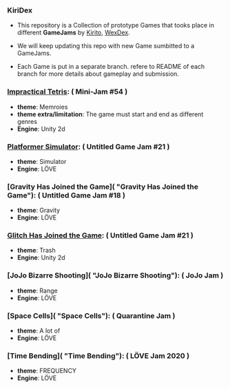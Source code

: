 ### KiriDex
- This repository is a Collection of prototype Games that tooks place in different **GameJams**  by [Kirito](https://github.com/theVoidZ "Kirito"), [WexDex](https://github.com/WexDex "WexDex").

- We will keep updating this repo with new Game sumbitted to a GameJams.

- Each Game is put in a separate branch. refere to README of each branch for more details about gameplay and submission.
 
 ### [Impractical Tetris](https://github.com/theVoidZ/KiriDex/tree/impractical-tetris "Impractical Tetris"): ( Mini-Jam #54 )
 - **theme**: Memroies
 - **theme extra/limitation**: The game must start and end as different genres
 - **Engine**: Unity 2d
 
### [Platformer Simulator](https://github.com/theVoidZ/KiriDex/tree/platform-simulator "Platformer Simulator"): ( Untitled Game Jam #21 )
 - **theme**: Simulator
 - **Engine**: LÖVE
 
### [Gravity Has Joined the Game]( "Gravity Has Joined the Game"): ( Untitled Game Jam #18 )
 - **theme**: Gravity
 - **Engine**: LÖVE
 
### [Glitch Has Joined the Game](https://github.com/theVoidZ/KiriDex/tree/glitch-game "Glitch Has Joined the Game"): ( Untitled Game Jam #21 )
 - **theme**: Trash
 - **Engine**: Unity 2d
 
### [JoJo Bizarre Shooting]( "JoJo Bizarre Shooting"): ( JoJo Jam )
 - **theme**: Range
 - **Engine**: LÖVE
 
### [Space Cells]( "Space Cells"): ( Quarantine Jam )
 - **theme**: A lot of
 - **Engine**: LÖVE
 
### [Time Bending]( "Time Bending"): ( LÖVE Jam 2020 )
 - **theme**: FREQUENCY
 - **Engine**: LÖVE
 
 

